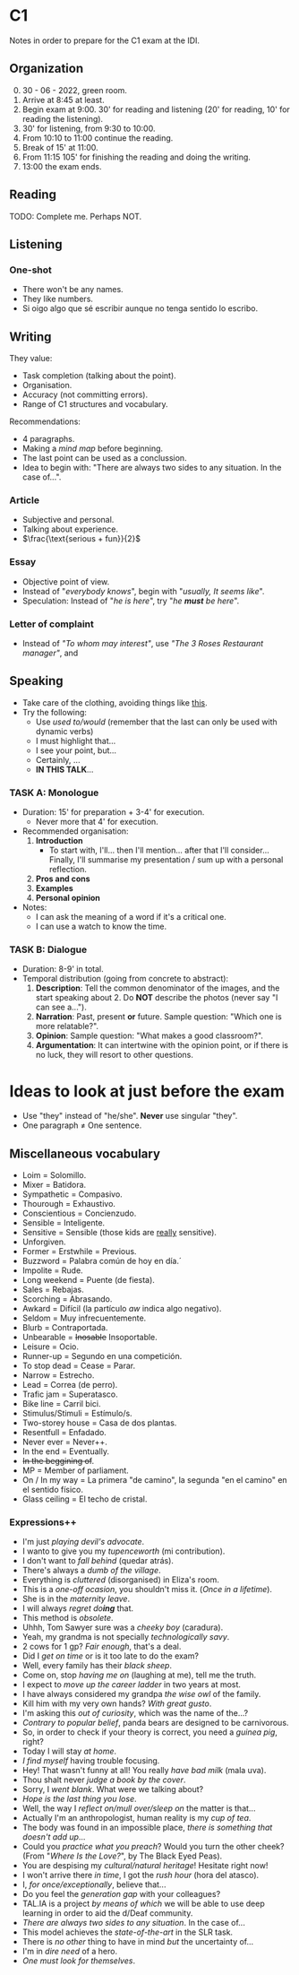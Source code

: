 # C1
Notes in order to prepare for the C1 exam at the IDI.

## Organization
0. 30 - 06 - 2022, green room.
1. Arrive at 8:45 at least.
2. Begin exam at 9:00. 30' for reading and listening (20' for reading, 10' for reading the listening).
3. 30' for listening, from 9:30 to 10:00.
4. From 10:10 to 11:00 continue the reading.
5. Break of 15' at 11:00.
6. From 11:15 105' for finishing the reading and doing the writing.
7. 13:00 the exam ends.

## Reading
TODO: Complete me. Perhaps NOT.

## Listening

### One-shot
- There won't be any names.
- They like numbers.
- Si oigo algo que sé escribir aunque no tenga sentido lo escribo.

## Writing
They value:
- Task completion (talking about the point).
- Organisation.
- Accuracy (not committing errors).
- Range of C1 structures and vocabulary.

Recommendations:
- 4 paragraphs.
- Making a *mind map* before beginning.
- The last point can be used as a conclussion.
- Idea to begin with: "There are always two sides to any situation. In the case of...".

### Article
- Subjective and personal.
- Talking about experience.
- $\frac{\text{serious + fun}}{2}$

### Essay
- Objective point of view.
- Instead of "*everybody knows*", begin with "*usually, It seems like*".
- Speculation: Instead of "*he is here*", try "*he **must** be here*".


### Letter of complaint
- Instead of *"To whom may interest"*, use *"The 3 Roses Restaurant manager"*, and 

## Speaking
- Take care of the clothing, avoiding things like [this](https://live.staticflickr.com/23/33353986_b9f7469f5a_w.jpg).
- Try the following:
    - Use *used to/would* (remember that the last can only be used with dynamic verbs)
    - I must highlight that...
    - I see your point, but...
    - Certainly, ...
    - **IN THIS TALK**...

### TASK A: Monologue
* Duration: 15' for preparation + 3-4' for execution.
    - Never more that 4' for execution.
* Recommended organisation:
    1. **Introduction**
        - To start with, I'll... then I'll mention... after that I'll consider... Finally, I'll summarise my presentation / sum up with a personal reflection.
    2. **Pros and cons**
    3. **Examples**
    4. **Personal opinion**
* Notes:
    - I can ask the meaning of a word if it's a critical one.
    - I can use a watch to know the time.

### TASK B: Dialogue
* Duration: 8-9' in total.
* Temporal distribution (going from concrete to abstract):
    1. **Description**: Tell the common denominator of the images, and the start speaking about 2. Do **NOT** describe the photos (never say "I can see a...").
    2. **Narration**: Past, present **or** future. Sample question: "Which one is more relatable?".
    3. **Opinion**: Sample question: "What makes a good classroom?".
    4. **Argumentation**: It can intertwine with the opinion point, or if there is no luck, they will resort to other questions.

# Ideas to look at just before the exam
- Use "they" instead of "he/she". **Never** use singular "they".
- One paragraph $\neq$ One sentence.


## Miscellaneous vocabulary
- Loim = Solomillo.
- Mixer = Batidora.
- Sympathetic = Compasivo.
- Thourough = Exhaustivo.
- Conscientious = Concienzudo.
- Sensible = Inteligente.
- Sensitive = Sensible (those kids are <u>really</u> sensitive).
- Unforgiven.
- Former = Erstwhile = Previous.
- Buzzword = Palabra común de hoy en día.´
- Impolite = Rude.
- Long weekend = Puente (de fiesta).
- Sales = Rebajas.
- Scorching = Abrasando.
- Awkard = Difícil (la partículo *aw* indica algo negativo).
- Seldom = Muy infrecuentemente.
- Blurb = Contraportada.
- Unbearable = ~~Inosable~~ Insoportable.
- Leisure = Ocio.
- Runner-up = Segundo en una competición.
- To stop dead = Cease = Parar.
- Narrow = Estrecho.
- Lead = Correa (de perro).
- Trafic jam = Superatasco.
- Bike line = Carril bici.
- Stimulus/Stimuli = Estímulo/s.
- Two-storey house = Casa de dos plantas.
- Resentfull = Enfadado.
- Never ever = Never++.
- In the end = Eventually.
- ~~In the beggining of~~.
- MP = Member of parliament.
- On / In my way = La primera "de camino", la segunda "en el camino" en el sentido físico.
- Glass ceiling = El techo de cristal.

### Expressions++
- I'm just *playing devil's advocate*.
- I wanto to give you my *tupenceworth* (mi contribution).
- I don't want to *fall behind* (quedar atrás).
- There's always a *dumb of the village*.
- Everything is *cluttered* (disorganised) in Eliza's room. 
- This is a *one-off ocasion*, you shouldn't miss it. (*Once in a lifetime*).
- She is in the *maternity leave*.
- I will always *regret do**ing*** that.
- This method is *obsolete*.
- Uhhh, Tom Sawyer sure was a *cheeky boy* (caradura).
- Yeah, my grandma is not specially *technologically savy*.
- 2 cows for 1 gp? *Fair enough*, that's a deal.
- Did I *get on time* or is it too late to do the exam?
- Well, every family has their *black sheep*.
- Come on, stop *having me on* (laughing at me), tell me the truth.
- I expect to *move up the career ladder* in two years at most.
- I have always considered my grandpa *the wise owl* of the family.
- Kill him with my very own hands? *With great gusto*.
- I'm asking this *out of curiosity*, which was the name of the...?
- *Contrary to popular belief*, panda bears are designed to be carnivorous.
- So, in order to check if your theory is correct, you need a *guinea pig*, right?
- Today I will stay *at home*.
- *I find myself* having trouble focusing.
- Hey! That wasn't funny at all! You really *have bad milk* (mala uva).
- Thou shalt never *judge a book by the cover*.
- Sorry, I *went blank*. What were we talking about?
- *Hope is the last thing you lose*.
- Well, the way I *reflect on/mull over/sleep on* the matter is that...
- Actually I'm an anthropologist, human reality is my *cup of tea*.
- The body was found in an impossible place, *there is something that doesn't add up*...
- Could you *practice what you preach*? Would you turn the other cheek? (From "*Where Is the Love?*", by The Black Eyed Peas).
- You are despising my *cultural/natural heritage*! Hesitate right now!
- I won't arrive there *in time*, I got the *rush hour* (hora del atasco).
- I, *for once/exceptionally*, believe that...
- Do you feel the *generation gap* with your colleagues?
- TAL.IA is a project *by means of which* we will be able to use deep learning in order to aid the d/Deaf community.
- *There are always two sides to any situation*. In the case of...
- This model achieves the *state-of-the-art* in the SLR task.
- There is *no other* thing to have in mind *but* the uncertainty of...
- I'm in *dire need* of a hero.
- *One must look for themselves*.